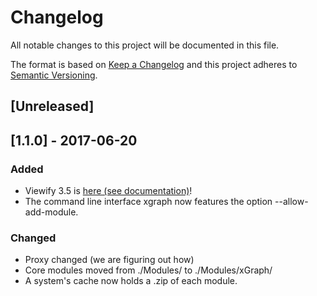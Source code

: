 # Changelog
All notable changes to this project will be documented in this file.

The format is based on [Keep a Changelog](http://keepachangelog.com/en/1.0.0/)
and this project adheres to [Semantic Versioning](http://semver.org/spec/v2.0.0.html).

## [Unreleased]

## [1.1.0] - 2017-06-20
### Added
- Viewify 3.5 is [here (see documentation)]()!
- The command line interface xgraph now features the option
  --allow-add-module.


### Changed
- Proxy changed (we are figuring out how)
- Core modules moved from ./Modules/ to ./Modules/xGraph/
- A system's cache now holds a .zip of each module.
